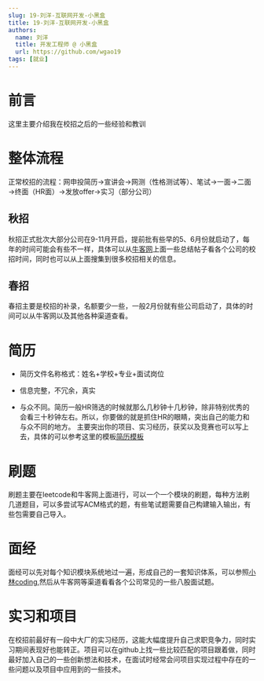 ```yaml
---
slug: 19-刘洋-互联网开发-小黑盒
title: 19-刘洋-互联网开发-小黑盒
authors:
  name: 刘洋
  title: 开发工程师 @ 小黑盒
  url: https://github.com/wgao19
tags: [就业]
---
```




# 前言
这里主要介绍我在校招之后的一些经验和教训
# 整体流程
正常校招的流程：网申投简历→宣讲会→网测（性格测试等）、笔试→一面→二面→终面（HR面）→发放offer→实习（部分公司）
## 秋招
秋招正式批次大部分公司在9-11月开启，提前批有些早的5、6月份就启动了，每年的时间可能会有些不一样，具体可以从[牛客网](https://www.nowcoder.com/)上面一些总结帖子看各个公司的校招时间，同时也可以从上面搜集到很多校招相关的信息。
## 春招
春招主要是校招的补录，名额要少一些，一般2月份就有些公司启动了，具体的时间可以从牛客网以及其他各种渠道查看。

# 简历
- 简历文件名称格式：姓名+学校+专业+面试岗位


- 信息完整，不冗余，真实


- 与众不同。简历一般HR筛选的时候就那么几秒钟十几秒钟，除非特别优秀的会看三十秒钟左右。所以，你要做的就是抓住HR的眼睛，突出自己的能力和与众不同的地方。
主要突出你的项目、实习经历，获奖以及竞赛也可以写上去，具体的可以参考这里的模板[简历模板](https://programmercarl.com/%E5%89%8D%E5%BA%8F/%E7%A8%8B%E5%BA%8F%E5%91%98%E7%AE%80%E5%8E%86.html#%E7%AE%80%E5%8E%86%E7%AF%87%E5%B9%85)

# 刷题
刷题主要在leetcode和牛客网上面进行，可以一个一个模块的刷题，每种方法刷几道题目，可以多尝试写ACM格式的题，有些笔试题需要自己构建输入输出，有些包需要自己导入。

# 面经
面经可以先对每个知识模块系统地过一遍，形成自己的一套知识体系，可以参照[小林coding](https://xiaolincoding.com/),然后从牛客网等渠道看看各个公司常见的一些八股面试题。

# 实习和项目
在校招前最好有一段中大厂的实习经历，这能大幅度提升自己求职竞争力，同时实习期间表现好也能转正。项目可以在github上找一些比较匹配的项目跟着做，同时最好加入自己的一些创新想法和技术，在面试时经常会问项目实现过程中存在的一些问题以及项目中应用到的一些技术。

<script src="https://giscus.app/client.js"
        data-repo="FlareNKU/GloryPath"
        data-repo-id="R_kgDOJw07-Q"
        data-category="Announcements"
        data-category-id="DIC_kwDOJw07-c4CXSsV"
        data-mapping="pathname"
        data-strict="0"
        data-reactions-enabled="1"
        data-emit-metadata="0"
        data-input-position="bottom"
        data-theme="preferred_color_scheme"
        data-lang="zh-CN"
        crossorigin="anonymous"
        async>
</script>